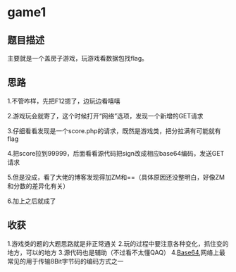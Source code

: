game1
=========
题目描述
---------
  主要就是一个盖房子游戏，玩游戏看数据包找flag。

思路
---
1.不管咋样，先把F12摁了，边玩边看嘻嘻

2.游戏玩会就寄了，这个时候打开“网络”选项，发现一个新增的GET请求

3.仔细看看发现是一个score.php的请求，既然是游戏类，把分拉满有可能就有flag

4.把score拉到99999，后面看看源代码把sign改成相应base64编码，发送GET请求

5.但是没成，看了大佬的博客发现得加ZM和==（具体原因还没整明白，好像ZM和分数的差异化有关）

6.加上之后就成了

收获
---
1.游戏类的题的大题思路就是非正常通关
2.玩的过程中要注意各种变化，抓住变的地方，可以的地方
3.源代码也是辅助（不过看不太懂QAQ）
4.[Base64](https://baike.baidu.com/item/base64/8545775?fr=aladdin),网络上最常见的用于传输8Bit字节码的编码方式之一


